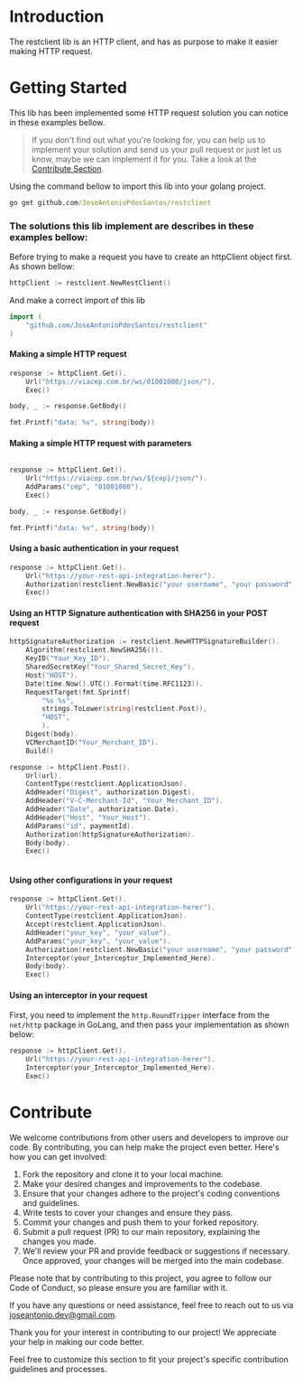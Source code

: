 # Introduction 
The restclient lib is an HTTP client, and has as purpose to make it easier making HTTP request. 

# Getting Started
This lib has been implemented some HTTP request solution you can notice in these examples bellow.

> If you don't find out what you're looking for, you can help us to implement your solution and send us your pull request or just
let us know, maybe we can implement it for you. Take a look at the [Contribute Section](#Contribute).

Using the command bellow to import this lib into your golang project.
```cmd
go get github.com/JoseAntonioPdosSantos/restclient
```

### The solutions this lib implement are describes in these examples bellow:

Before trying to make a request you have to create an httpClient object first. As shown bellow:
``` go
httpClient := restclient.NewRestClient()
```
And make a correct import of this lib
```go
import (
	"github.com/JoseAntonioPdosSantos/restclient"
)
```

#### Making a simple HTTP request

```go
response := httpClient.Get().
	Url("https://viacep.com.br/ws/01001000/json/").
	Exec()

body, _ := response.GetBody()

fmt.Printf("data: %v", string(body))

```
#### Making a simple HTTP request with parameters

```go

response := httpClient.Get().
	Url("https://viacep.com.br/ws/${cep}/json/").
	AddParams("cep", "01001000").
	Exec()

body, _ := response.GetBody()

fmt.Printf("data: %v", string(body))

```

#### Using a basic authentication in your request

```go
response := httpClient.Get().
	Url("https://your-rest-api-integration-herer").
	Authorization(restclient.NewBasic("your username", "your password")).
	Exec()
```


#### Using an HTTP Signature authentication with SHA256 in your POST request

```GO
httpSignatureAuthorization := restclient.NewHTTPSignatureBuilder().
	Algorithm(restclient.NewSHA256()).
	KeyID("Your_Key_ID").
	SharedSecretKey("Your_Shared_Secret_Key").
	Host("HOST").
	Date(time.Now().UTC().Format(time.RFC1123)).
	RequestTarget(fmt.Sprintf(
		"%s %s", 
		strings.ToLower(string(restclient.Post)), 
		"HOST",
		).
	Digest(body).
	VCMerchantID("Your_Merchant_ID").
	Build()

response := httpClient.Post().
	Url(url).
	ContentType(restclient.ApplicationJson).
	AddHeader("Digest", authorization.Digest).
	AddHeader("V-C-Merchant-Id", "Your_Merchant_ID").
	AddHeader("Date", authorization.Date).
	AddHeader("Host", "Your_Host").
	AddParams("id", paymentId).
	Authorization(httpSignatureAuthorization).
	Body(body).
	Exec()
	
```

#### Using other configurations in your request

```go
response := httpClient.Get().
	Url("https://your-rest-api-integration-herer").
	ContentType(restclient.ApplicationJson).
	Accept(restclient.ApplicationJson).
	AddHeader("your_key", "your_value").
	AddParams("your_key", "your_value").
	Authorization(restclient.NewBasic("your username", "your password")).
	Interceptor(your_Interceptor_Implemented_Here).
	Body(body).
	Exec()
```

#### Using an interceptor in your request
First, you need to implement the `http.RoundTripper` interface from the `net/http` package in GoLang, 
and then pass your implementation as shown below:

```go
response := httpClient.Get().
	Url("https://your-rest-api-integration-herer").
	Interceptor(your_Interceptor_Implemented_Here).
	Exec()
```

# Contribute
We welcome contributions from other users and developers to improve our code. By contributing, you can help make the project even better. Here's how you can get involved:

1. Fork the repository and clone it to your local machine.
2. Make your desired changes and improvements to the codebase.
3. Ensure that your changes adhere to the project's coding conventions and guidelines.
4. Write tests to cover your changes and ensure they pass.
5. Commit your changes and push them to your forked repository.
6. Submit a pull request (PR) to our main repository, explaining the changes you made.
7. We'll review your PR and provide feedback or suggestions if necessary. Once approved, your changes will be merged into the main codebase.

Please note that by contributing to this project, you agree to follow our Code of Conduct, so please ensure you are familiar with it.

If you have any questions or need assistance, feel free to reach out to us via joseantonio.dev@gmail.com.

Thank you for your interest in contributing to our project! We appreciate your help in making our code better.

Feel free to customize this section to fit your project's specific contribution guidelines and processes.
